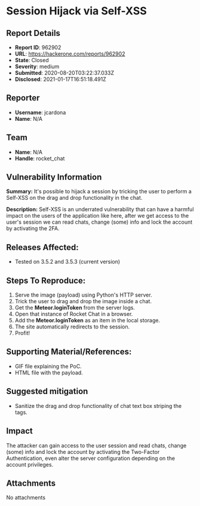 # Session Hijack via Self-XSS

## Report Details
- **Report ID**: 962902
- **URL**: https://hackerone.com/reports/962902
- **State**: Closed
- **Severity**: medium
- **Submitted**: 2020-08-20T03:22:37.033Z
- **Disclosed**: 2021-01-17T16:51:18.491Z

## Reporter
- **Username**: jcardona
- **Name**: N/A

## Team
- **Name**: N/A
- **Handle**: rocket_chat

## Vulnerability Information
**Summary:** It's possible to hijack a session by tricking the user to perform a Self-XSS on the drag and drop functionality in the chat.

**Description:** Self-XSS is an underrated vulnerability that can have a harmful impact on the users of the application like here, after we get access to the user's session we can read chats, change (some) info and lock the account by activating the 2FA.  

## Releases Affected:

  * Tested on 3.5.2 and 3.5.3 (current version)

## Steps To Reproduce:

  1. Serve the image (payload) using Python's HTTP server.
  1. Trick the user to drag and drop the image inside a chat.
  1. Get the **Meteor.loginToken** from the server logs.
  1. Open that instance of Rocket Chat in a browser.
  1. Add the **Meteor.loginToken** as an item in the local storage.
  1. The site automatically redirects to the session.
  1. Profit!

## Supporting Material/References:

  * GIF file explaining the PoC.
  * HTML file with the payload.

## Suggested mitigation

  * Sanitize the drag and drop functionality of chat text box striping the tags.

## Impact

The attacker can gain access to the user session and read chats, change (some) info and lock the account by activating the Two-Factor Authentication, even alter the server configuration depending on the account privileges.

## Attachments
No attachments

